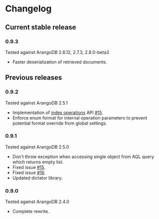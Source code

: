# Changelog

## Current stable release

### 0.9.3

Tested against ArangoDB 2.6.12, 2.7.3, 2.8.0-beta3

- Faster deserialization of retrieved documents.

## Previous releases

### 0.9.2

Tested against ArangoDB 2.5.1

- Implementation of [index operations](docs/IndexOperations.md) API [#15](https://github.com/yojimbo87/ArangoDB-NET/issues/20).
- Enforce enum format for internal operation parameters to prevent potential format override from global settings.

### 0.9.1

Tested against ArangoDB 2.5.0

- Don't throw exception when accessing single object from AQL query which returns empty list.
- Fixed issue [#15](https://github.com/yojimbo87/ArangoDB-NET/issues/15).
- Fixed issue [#16](https://github.com/yojimbo87/ArangoDB-NET/issues/16).
- Updated dictator library.

### 0.9.0

Tested against ArangoDB 2.4.0

- Complete rewrite.
